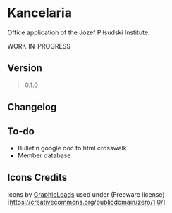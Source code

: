 # Kancelaria

Office application of the Józef Piłsudski Institute.

WORK-IN-PROGRESS

## Version

> 0.1.0

## Changelog

## To-do
+ Bulletin google doc to html crosswalk
+ Member database

## Icons Credits
Icons by [GraphicLoads](https://iconarchive.com/artist/graphicloads.html) used under (Freeware license)[https://creativecommons.org/publicdomain/zero/1.0/]